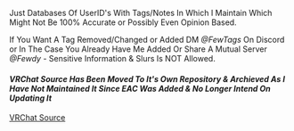 Just Databases Of UserID's With Tags/Notes In Which I Maintain Which Might Not Be 100% Accurate or Possibly Even Opinion Based.

If You Want A Tag Removed/Changed or Added DM *@FewTags* On Discord or In The Case You Already Have Me Added Or Share A Mutual Server *@Fewdy* - Sensitive Information & Slurs Is NOT Allowed.

#### *VRChat Source Has Been Moved To It's Own Repository & Archieved As I Have Not Maintained It Since EAC Was Added & No Longer Intend On Updating It*
[VRChat Source](https://github.com/Fewdys/FewTags-VRC-Source)
